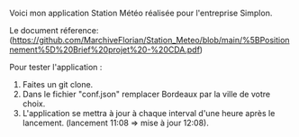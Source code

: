 Voici mon application Station Météo réalisée pour l'entreprise Simplon.

Le document réference:(https://github.com/MarchiveFlorian/Station_Meteo/blob/main/%5BPositionnement%5D%20Brief%20projet%20-%20CDA.pdf)

Pour tester l'application :

1. Faites un git clone.
2. Dans le fichier "conf.json" remplacer Bordeaux par la ville de votre choix.
3. L'application se mettra à jour à chaque interval d'une heure après le lancement. (lancement 11:08 => mise à jour 12:08).
